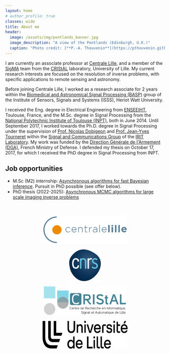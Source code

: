 ```yaml
---
layout: home
# author_profile: true
classes: wide
title: About me
header:
  image: /assets/img/pentlands_banner.jpg
  image_description: "A view of the Pentlands (Edinburgh, U.K.)"
  caption: "Photo credit: [**P.-A. Thouvenin**](https://pthouvenin.github.io)"
---
```


I am currently an associate professor at [Centrale Lille](https://centralelille.fr/), and a member of the [SigMA](https://www.cristal.univ-lille.fr/?rubrique27&eid=30) team from the [CRIStAL](https://www.cristal.univ-lille.fr/) laboratory, University of Lille. My current research interests are focused on the resolution of inverse problems, with specific applications to remote sensing and astronomy.

<!-- About Me -->
Before joining Centrale Lille, I worked as a research associate for 2 years within the [Biomedical and Astronomical Signal Processing (BASP)](https://www.hw.ac.uk/schools/engineering-physical-sciences/institutes/sensors-signals-systems/basp.htm) group of the Institute of Sensors, Signals and
Systems (ISSS), Heriot Watt University.

I received the Eng. degree in Electrical Engineering from [ENSEEIHT](http://www.enseeiht.fr/en/index.html), Toulouse, France, and the M.Sc. degree in Signal Processing from the [National Polytechnic Institute of Toulouse (INPT)](http://www.inp-toulouse.fr/), both in June 2014. Until September 2017, I worked towards the Ph.D. degree in Signal Processing under the supervision of [Prof. Nicolas Dobigeon](http://dobigeon.perso.enseeiht.fr/) and [Prof. Jean-Yves Tourneret](http://tourneret.perso.enseeiht.fr/) within the [Signal and Communications Group](http://sc.enseeiht.fr/) of the [IRIT Laboratory](https://www.irit.fr/?lang=en). My work was funded by the [Direction Générale de l'Armement (DGA)](http://www.defense.gouv.fr/dga), French Ministry of Defense. I defended my thesis on October 17, 2017, for which I received the PhD degree in Signal Processing from INPT.

## Job opportunities

- M.Sc (M2) internship: [Asynchronous algorithms for fast Bayesian inference](assets/pdfs/msc_proposal_cristal_2022.pdf). Pursuit in PhD possible (see offer below).
- PhD thesis (2022-2025): [Asynchronous MCMC algorithms for large scale imaging inverse problems](assets/pdfs/phd_project_2022_CRIStAL_detailed.pdf)

<div align="middle" style="margin-top: 50px">
  <a href="https://centralelille.fr/"><img class='logo' alt="logo_centrale" src="assets/images/logo_centrale.png" align="bottom" style="width:270px;height:90px;"></a>

  <a href="http://www.cnrs.fr/en"><img class='logo' alt="logo_cnrs" src="assets/images/logo_cnrs.png" align="bottom" style="width:100px;height:100px;"></a>

  <a href="https://www.cristal.univ-lille.fr/en"><img class='logo' alt="logo_cristal" src="assets/images/logo_cristal.png" align="bottom" style="width:260px;height:90px;"></a>

  <a href="https://www.univ-lille.fr/home/"> <img class='logo' alt="logo_Lille1" src="assets/images/logo_ulille.png" align="bottom" style="width:270px;height:90px;"></a>
</div>

<!-- Contact -->
<!-- ## Contact

<table border="0" cellpadding="0" cellspacing="0" width="95%">
  <tbody>
    <tr>
      <td valign="top"> Cité scientifique<br />
        CS 20048<br />
        59651 Villeneuve d'Ascq cedex<br />
        FRANCE.
      </td>
    </tr>
  </tbody>
</table> -->
